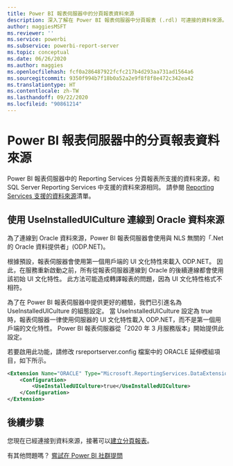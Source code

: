 ```yaml
---
title: Power BI 報表伺服器中的分頁報表資料來源
description: 深入了解在 Power BI 報表伺服器中分頁報表 (.rdl) 可連接的資料來源。
author: maggiesMSFT
ms.reviewer: ''
ms.service: powerbi
ms.subservice: powerbi-report-server
ms.topic: conceptual
ms.date: 06/26/2020
ms.author: maggies
ms.openlocfilehash: fcf0a286487922fcfc217b4d293aa731ad1564a6
ms.sourcegitcommit: 9350f994b7f18b0a52a2e9f8f8f8e472c342ea42
ms.translationtype: HT
ms.contentlocale: zh-TW
ms.lasthandoff: 09/22/2020
ms.locfileid: "90861214"
---
```

# <a name="paginated-report-data-sources--in-power-bi-report-server"></a>Power BI 報表伺服器中的分頁報表資料來源
Power BI 報表伺服器中的 Reporting Services 分頁報表所支援的資料來源，和 SQL Server Reporting Services 中支援的資料來源相同。 請參閱 [Reporting Services 支援的資料來源](/sql/reporting-services/report-data/data-sources-supported-by-reporting-services-ssrs)清單。

## <a name="connect-to-oracle-data-sources-with-useinstalleduiculture"></a>使用 UseInstalledUICulture 連線到 Oracle 資料來源

為了連線到 Oracle 資料來源，Power BI 報表伺服器會使用與 NLS 無關的「.Net 的 Oracle 資料提供者」(ODP.NET)。

根據預設，報表伺服器會使用第一個用戶端的 UI 文化特性來載入 ODP.NET。  因此，在服務重新啟動之前，所有從報表伺服器連線到 Oracle 的後續連線都會使用該初始 UI 文化特性。  此方法可能造成轉譯報表的問題，因為 UI 文化特性格式不相符。

為了在 Power BI 報表伺服器中提供更好的體驗，我們已引進名為 UseInstalledUICulture 的組態設定。 當 UseInstalledUICulture 設定為 true 時，報表伺服器一律使用伺服器的 UI 文化特性載入 ODP.NET，而不是第一個用戶端的文化特性。
Power BI 報表伺服器從「2020 年 3 月服務版本」開始提供此設定。

若要啟用此功能，請修改 rsreportserver.config 檔案中的 ORACLE 延伸模組項目，如下所示。
```xml
<Extension Name="ORACLE" Type="Microsoft.ReportingServices.DataExtensions.OracleClientConnectionWrapper,Microsoft.ReportingServices.DataExtensions">
    <Configuration>
        <UseInstalledUICulture>true</UseInstalledUICulture>
    </Configuration>
</Extension>
```

## <a name="next-steps"></a>後續步驟
您現在已經連接到資料來源，接著可以[建立分頁報表](quickstart-create-paginated-report.md)。  


有其他問題嗎？ [嘗試在 Power BI 社群提問](https://community.powerbi.com/)